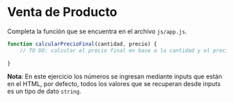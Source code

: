 # Venta de Producto

Completa la función que se encuentra en el archivo ```js/app.js```.

```javascript
function calcularPrecioFinal(cantidad, precio) {
	// TO DO: calcular el precio final en base a la cantidad y el precio por unidad de un producto
	
}
```

**Nota**: En este ejercicio los números se ingresan mediante inputs que están en el HTML, por defecto, todos los valores que se recuperan desde inputs es un tipo de dato ```string```.